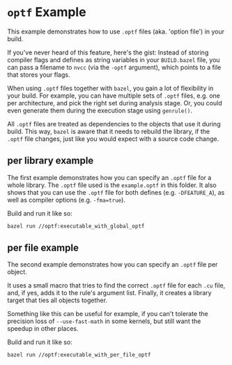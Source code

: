 # `optf` Example

This example demonstrates how to use `.optf` files (aka. 'option file') in your build.

If you've never heard of this feature, here's the gist:
Instead of storing compiler flags and defines as string variables in your `BUILD.bazel` file,
you can pass a filename to `nvcc` (via the `-optf` argument), which points to a file that stores
your flags.

When using `.optf` files together with `bazel`, you gain a lot of flexibility in your build.
For example, you can have multiple sets of `.optf` files, e.g. one per architecture,
and pick the right set during analysis stage.
Or, you could even generate them during the execution stage using `genrule()`.

All `.optf` files are treated as dependencies to the objects that use it during build.
This way, `bazel` is aware that it needs to rebuild the library, if the `.optf` file changes,
just like you would expect with a source code change.

## per library example

The first example demonstrates how you can specify an `.optf` file for a whole library.
The `.optf` file used is the `example.optf` in this folder.
It also shows that you can use the `.optf` file for both defines (e.g. `-DFEATURE_A`),
as well as compiler options (e.g. `-fma=true`).

Build and run it like so:

```bash
bazel run //optf:executable_with_global_optf
```

## per file example

The second example demonstrates how you can specify an `.optf` file per object.

It uses a small macro that tries to find the correct `.optf` file for each `.cu` file,
and, if yes, adds it to the rule's argument list.
Finally, it creates a library target that ties all objects together.

Something like this can be useful for example, if you can't tolerate the precision loss of
`--use-fast-math` in some kernels, but still want the speedup in other places.

Build and run it like so:

```bash
bazel run //optf:executable_with_per_file_optf
```
